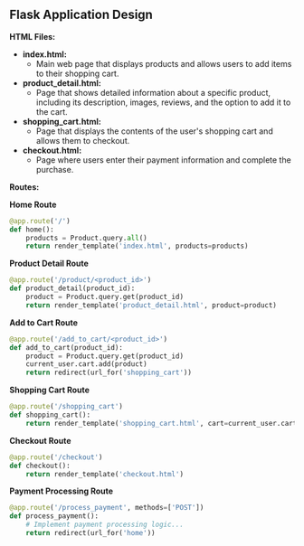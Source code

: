 ## Flask Application Design

**HTML Files:**

* **index.html:**
    * Main web page that displays products and allows users to add items to their shopping cart.
* **product_detail.html:**
    * Page that shows detailed information about a specific product, including its description, images, reviews, and the option to add it to the cart.
* **shopping_cart.html:**
    * Page that displays the contents of the user's shopping cart and allows them to checkout.
* **checkout.html:**
    * Page where users enter their payment information and complete the purchase.

**Routes:**

**Home Route**
```python
@app.route('/')
def home():
    products = Product.query.all()
    return render_template('index.html', products=products)
```

**Product Detail Route**
```python
@app.route('/product/<product_id>')
def product_detail(product_id):
    product = Product.query.get(product_id)
    return render_template('product_detail.html', product=product)
```

**Add to Cart Route**
```python
@app.route('/add_to_cart/<product_id>')
def add_to_cart(product_id):
    product = Product.query.get(product_id)
    current_user.cart.add(product)
    return redirect(url_for('shopping_cart'))
```

**Shopping Cart Route**
```python
@app.route('/shopping_cart')
def shopping_cart():
    return render_template('shopping_cart.html', cart=current_user.cart)
```

**Checkout Route**
```python
@app.route('/checkout')
def checkout():
    return render_template('checkout.html')
```

**Payment Processing Route**
```python
@app.route('/process_payment', methods=['POST'])
def process_payment():
    # Implement payment processing logic...
    return redirect(url_for('home'))
```